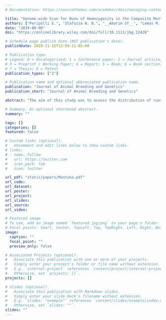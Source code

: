 ```yaml
---
# Documentation: https://sourcethemes.com/academic/docs/managing-content/

title: "Genome‐wide Scan for Runs of Homozygosity in the Composite Montana Tropical® Beef Cattle"
authors: ["Peripolli E.", "Stafuzza N. B.", "__Amorim ST__", "Lemos M. V. A.", "Grigoletto L.", "Kluska S.", "Ferraz J. B.", "Eler J. P.", "Mattos E. C."," Baldi F."]
date: "2019-08-08"
doi: "https://onlinelibrary.wiley.com/doi/full/10.1111/jbg.12428"

# Schedule page publish date (NOT publication's date).
publishDate: 2019-11-15T13:59:11-05:00

# Publication type.
# Legend: 0 = Uncategorized; 1 = Conference paper; 2 = Journal article;
# 3 = Preprint / Working Paper; 4 = Report; 5 = Book; 6 = Book section;
# 7 = Thesis; 8 = Patent
publication_types: ["2"]

# Publication name and optional abbreviated publication name.
publication: "Journal of Animal Breeding and Genetics"
publication_short: "Journal of Animal Breeding and Genetics"

abstract: "The aim of this study was to assess the distribution of runs of homozygosity (ROH) and autozygosity islands in the composite Montana Tropical® beef cattle to explore hotspot regions which could better characterize the different biological types within the composite breed. Montana animals (n = 1,436) were genotyped with the GGP‐LD BeadChip (~30,000 markers). ROH was identified in every individual using the plink v1.90 software. Medium and long ROH prevailed in the genome, which accounted for approximately 74% of all ROH detected. On an average, 2.0% of the genome was within ROH, agreeing with the pedigree‐based inbreeding coefficient. The Montana cattle with a higher proportion of productive breed types showed the highest number of autozygosity islands (n = 17), followed by those with a higher proportion of breeds adapted to tropical environments (n = 15). Enriched terms (p < .05) associated with the immune and inflammatory response, homeostasis, reproduction, mineral absorption, and lipid metabolism were described within the autozygosity islands. In this regard, over‐represented GO terms and KEGG pathways described in this population may play a key role in providing information to explore the genetic and biological mechanisms together with the genomic regions underlying each biological type that favoured their optimal performance ability in tropical and subtropical regions."

# Summary. An optional shortened abstract.
summary: ""

tags: []
categories: []
featured: false

# Custom links (optional).
#   Uncomment and edit lines below to show custom links.
# links:
# - name: Follow
#   url: https://twitter.com
#   icon_pack: fab
#   icon: twitter

url_pdf: "static/papers/Montana.pdf"
url_code:
url_dataset:
url_poster:
url_project:
url_slides:
url_source:
url_video:

# Featured image
# To use, add an image named `featured.jpg/png` to your page's folder. 
# Focal points: Smart, Center, TopLeft, Top, TopRight, Left, Right, BottomLeft, Bottom, BottomRight.
image:
  caption: ""
  focal_point: ""
  preview_only: false

# Associated Projects (optional).
#   Associate this publication with one or more of your projects.
#   Simply enter your project's folder or file name without extension.
#   E.g. `internal-project` references `content/project/internal-project/index.md`.
#   Otherwise, set `projects: []`.
projects: []

# Slides (optional).
#   Associate this publication with Markdown slides.
#   Simply enter your slide deck's filename without extension.
#   E.g. `slides: "example"` references `content/slides/example/index.md`.
#   Otherwise, set `slides: ""`.
slides: ""
---
```

